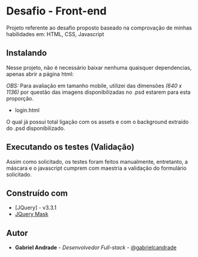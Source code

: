 # Desafio - Front-end

Projeto referente ao desafio proposto baseado na comprovação de minhas habilidades em: HTML, CSS, Javascript

## Instalando

Nesse projeto, não é necessário baixar nenhuma quaisquer dependencias, apenas abrir a página html:

*OBS:* Para avaliação em tamanho mobile, utilizei das dimensões *(640 x 1136)* por questão das imagens disponibilizadas no .psd estarem para esta proporção.

- login.html

O qual já possui total ligação com os assets e com o background extraído do .psd disponibilizado.

## Executando os testes (Validação)

Assim como solicitado, os testes foram feitos manualmente, entretanto, a máscara e o javascript cumprem com maestria a validação do formulário solicitado.

## Construído com

* [JQuery] - v3.3.1
* [JQuery Mask](https://igorescobar.github.io/jQuery-Mask-Plugin/)

## Autor

* **Gabriel Andrade** - *Desenvolvedor Full-stack* - [@gabrielcandrade](https://github.com/gabrielcandrade)

